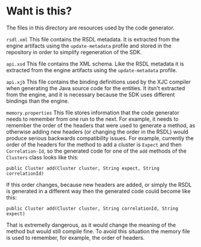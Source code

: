 Waht is this?
=============

The files in this directory are resources used by the code generator.

`rsdl.xml` This file contains the RSDL metadata. It is extracted from the
engine artifacts using the `update-metadata` profile and stored in the
repository in order to simplify regeneration of the SDK.

`api.xsd` This file contains the XML schema. Like the RSDL metadata it is
extracted from the engine artifacts using the `update-metadata` profile.

`api.xjb` This file contains the binding definitions used by the XJC
compiler when generating the Java source code for the entities. It
itsn't extracted from the engine, and it is necessary because the SDK
uses different bindings than the engine.

`memory.properties` This file stores information that the code generator needs to
remember from one run to the next. For example, it needs to remember
the order of the headers that were used to generate a method, as
otherwise adding new headers (or changing the order in the RSDL)
would produce serious backwards compatibility issues. For example,
currently the order of the headers for the method to add a cluster
is `Expect` and then `Correlation-Id`, so the generated code for one
of the `add` methods of the `Clusters` class looks like this:

    public Cluster add(Cluster cluster, String expect, String correlationId)

If this order changes, because new headers are added, or simply the RSDL
is generated in a different way then the generated code could become
like this:

    public Cluster add(Cluster cluster, String correlationId, String expect)

That is extremelly dangerous, as it would change the meaning of the method
but would still compile fine. To avoid this situation the memory file is
used to remember, for example, the order of headers.
